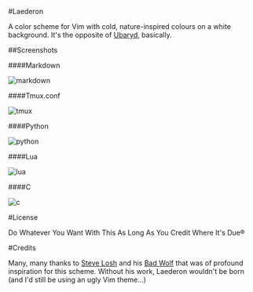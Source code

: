 #Laederon

A color scheme for Vim with cold, nature-inspired colours on a white background. It's the opposite of [Ubaryd](http://github.com/Donearm/Ubaryd), 
basically.

##Screenshots

####Markdown

![markdown](https://f.cloud.github.com/assets/120833/793955/b3d4b092-ec59-11e2-8882-65cbd2718b83.png)

####Tmux.conf

![tmux](https://f.cloud.github.com/assets/120833/793957/b3d9a264-ec59-11e2-97e9-9dd5c1d60081.png)

####Python

![python](https://f.cloud.github.com/assets/120833/793956/b3d93b58-ec59-11e2-8750-f16007936bd7.png)

####Lua

![lua](https://f.cloud.github.com/assets/120833/793954/b3d11180-ec59-11e2-9158-ec6bd46a5414.png)

####C

![c](https://f.cloud.github.com/assets/120833/793953/b3d24104-ec59-11e2-930f-9c8d43fd73ca.png)

#License

Do Whatever You Want With This As Long As You Credit Where It's Due®

#Credits

Many, many thanks to [Steve Losh](http://stevelosh.com) and his [Bad Wolf](https://github.com/sjl/badwolf/tree/)
that was of profound inspiration for this scheme. Without his work, Laederon wouldn't be born (and I'd still be 
using an ugly Vim theme...)
